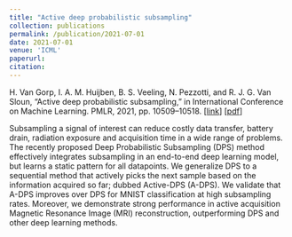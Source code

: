 ```yaml
---
title: "Active deep probabilistic subsampling"
collection: publications
permalink: /publication/2021-07-01
date: 2021-07-01
venue: 'ICML'
paperurl: 
citation: 
---
```


H. Van Gorp, I. A. M. Huijben, B. S. Veeling, N. Pezzotti, and R. J. G. Van Sloun, “Active deep probabilistic subsampling,” in International Conference on Machine Learning.
PMLR, 2021, pp. 10509–10518.
\[[link](http://proceedings.mlr.press/v139/van-gorp21a.html)\]
\[[pdf](http://hansvangorp.github.io/files/2021-07-01.pdf)\]

Subsampling a signal of interest can reduce costly data transfer, battery drain, radiation exposure and acquisition time in a wide range of problems. The recently proposed Deep Probabilistic Subsampling (DPS) method effectively integrates subsampling in an end-to-end deep learning model, but learns a static pattern for all datapoints. We generalize DPS to a sequential method that actively picks the next sample based on the information acquired so far; dubbed Active-DPS (A-DPS). We validate that A-DPS improves over DPS for MNIST classification at high subsampling rates. Moreover, we demonstrate strong performance in active acquisition Magnetic Resonance Image (MRI) reconstruction, outperforming DPS and other deep learning methods.